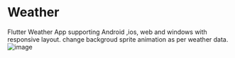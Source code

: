 # Weather

Flutter Weather App supporting Android ,ios, web and windows with responsive layout.
change backgroud sprite animation as per weather data.
![image](https://user-images.githubusercontent.com/29793287/212864364-f25a661d-de13-4941-9f68-55d922f23100.png)
